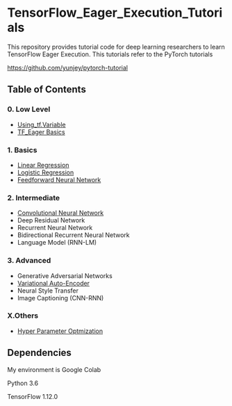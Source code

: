 # TensorFlow_Eager_Execution_Tutorials

This repository provides tutorial code for deep learning researchers to learn TensorFlow Eager Execution. This tutorials refer to the PyTorch tutorials 

https://github.com/yunjey/pytorch-tutorial



## Table of Contents
### 0. Low Level
* [Using_tf.Variable](https://github.com/hellocybernetics/TensorFlow_Eager_Execution_Tutorials/blob/master/tutorials/00_lowlevel/LinearModel_using_tf_Variable.ipynb)
* [TF_Eager Basics](https://github.com/hellocybernetics/TensorFlow_Eager_Execution_Tutorials/blob/master/tutorials/01_basics/TF_eager_basics.ipynb)

### 1. Basics
* [Linear Regression](https://github.com/hellocybernetics/TensorFlow_Eager_Execution_Tutorials/blob/master/tutorials/01_basics/linear_regression.ipynb)
* [Logistic Regression](https://github.com/hellocybernetics/TensorFlow_Eager_Execution_Tutorials/blob/master/tutorials/01_basics/logistic_regression.ipynb)
* [Feedforward Neural Network](https://github.com/hellocybernetics/TensorFlow_Eager_Execution_Tutorials/blob/master/tutorials/01_basics/feed_forward_neural_network.ipynb)

### 2. Intermediate
* [Convolutional Neural Network](https://github.com/hellocybernetics/TensorFlow_Eager_Execution_Tutorials/blob/master/tutorials/02-intermediate/Convolutinal_Neural_Network_using_KerasAPI.ipynb)
* Deep Residual Network
* Recurrent Neural Network
* Bidirectional Recurrent Neural Network
* Language Model (RNN-LM)

### 3. Advanced
* Generative Adversarial Networks
* [Variational Auto-Encoder](https://github.com/hellocybernetics/TensorFlow_Eager_Execution_Tutorials/blob/master/tutorials/03_advanced/Variational_Auto_Encoder.ipynb)
* Neural Style Transfer
* Image Captioning (CNN-RNN)

### X.Others
* [Hyper Parameter Optmization](https://github.com/hellocybernetics/TensorFlow_Eager_Execution_Tutorials/blob/master/tutorials/99_others/hyper_parameter_optimization_using_optuna.ipynb)

## Dependencies
My environment is Google Colab

Python 3.6 

TensorFlow 1.12.0

